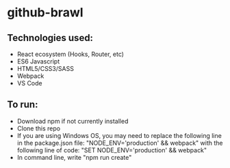 # github-brawl

## Technologies used: 
- React ecosystem (Hooks, Router, etc)
- ES6 Javascript
- HTML5/CSS3/SASS
- Webpack
- VS Code


## To run:
- Download npm if not currently installed
- Clone this repo
- If you are using Windows OS, you may need to replace the following line in the package.json file: "NODE_ENV='production' && webpack" with the following line of code: "SET NODE_ENV='production' && webpack"
- In command line, write "npm run create"
